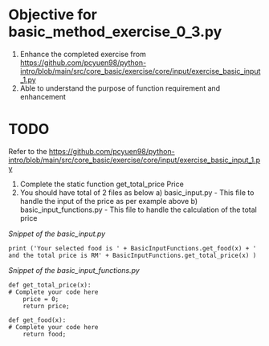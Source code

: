 # Objective for basic_method_exercise_0_3.py
1. Enhance the completed exercise from https://github.com/pcyuen98/python-intro/blob/main/src/core_basic/exercise/core/input/exercise_basic_input_1.py
2. Able to understand the purpose of function requirement and enhancement

# TODO
Refer to the https://github.com/pcyuen98/python-intro/blob/main/src/core_basic/exercise/core/input/exercise_basic_input_1.py
1. Complete the static function get_total_price Price 
2. You should have total of 2 files as below
a) basic_input.py - This file to handle the input of the price as per example above
b) basic_input_functions.py - This file to handle the calculation of the total price 

<i>Snippet of the basic_input.py</i>
````
print ('Your selected food is ' + BasicInputFunctions.get_food(x) + ' and the total price is RM' + BasicInputFunctions.get_total_price(x) )  
````

<i>Snippet of the basic_input_functions.py</i>
````
def get_total_price(x):
# Complete your code here    
    price = 0;
    return price;

def get_food(x):
# Complete your code here    
    return food;
````
    

